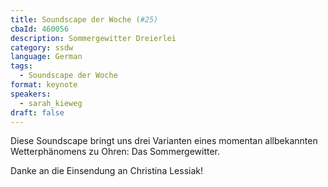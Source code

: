 ```yaml
---
title: Soundscape der Woche (#25)
cbaId: 460056
description: Sommergewitter Dreierlei
category: ssdw
language: German
tags:
  - Soundscape der Woche
format: keynote
speakers:
  - sarah_kieweg
draft: false
---
```

Diese Soundscape bringt uns drei Varianten eines momentan allbekannten Wetterphänomens zu Ohren: Das Sommergewitter.

Danke an die Einsendung an Christina Lessiak!
